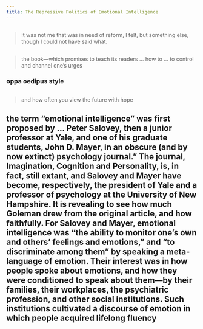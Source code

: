 ```yaml
---
title: The Repressive Politics of Emotional Intelligence
---
```


##
> It was not me that was in need of reform, I felt, but something else, though I could not have said what.
##
> the book—which promises to teach its readers ... how to ... to control and channel one’s urges
### oppa oedipus style
##
> and how often you view the future with hope
## the term “emotional intelligence” was first proposed by ... Peter Salovey, then a junior professor at Yale, and one of his graduate students, John D. Mayer, in an obscure (and by now extinct) psychology journal.” The journal, Imagination, Cognition and Personality, is, in fact, still extant, and Salovey and Mayer have become, respectively, the president of Yale and a professor of psychology at the University of New Hampshire. It is revealing to see how much Goleman drew from the original article, and how faithfully. For Salovey and Mayer, emotional intelligence was “the ability to monitor one’s own and others’ feelings and emotions,” and “to discriminate among them” by speaking a meta-language of emotion. Their interest was in how people spoke about emotions, and how they were conditioned to speak about them—by their families, their workplaces, the psychiatric profession, and other social institutions. Such institutions cultivated a discourse of emotion in which people acquired lifelong fluency
